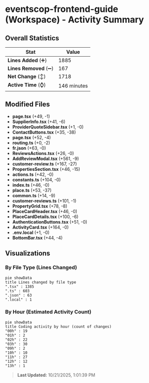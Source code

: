 # eventscop-frontend-guide (Workspace) - Activity Summary 

## Overall Statistics

| Stat                   | Value                                                             |
| ---------------------- | ----------------------------------------------------------------- |
| **Lines Added** (➕)   | 1885                                          |
| **Lines Removed** (➖) | 167                                        |
| **Net Change** (↕)    | 1718                |
| **Active Time** (⌚)   | 146 minutes |


## Modified Files
- **page.tsx** (+49, -1)
- **SupplierInfo.tsx** (+41, -6)
- **ProviderQuoteSidebar.tsx** (+1, -0)
- **ContactButtons.tsx** (+35, -38)
- **page.tsx** (+52, -4)
- **routing.ts** (+0, -2)
- **fr.json** (+63, -0)
- **ReviewsActions.tsx** (+26, -0)
- **AddReviewModal.tsx** (+561, -9)
- **customer-review.ts** (+167, -27)
- **PropertiesSection.tsx** (+46, -15)
- **actions.ts** (+42, -0)
- **constants.ts** (+104, -0)
- **index.ts** (+46, -0)
- **place.ts** (+53, -37)
- **common.ts** (+14, -9)
- **customer-reviews.ts** (+101, -1)
- **PropertyGrid.tsx** (+78, -8)
- **PlaceCardHeader.tsx** (+46, -0)
- **PlaceCardDetails.tsx** (+100, -6)
- **AuthenticationButtons.tsx** (+51, -0)
- **ActivityCard.tsx** (+164, -0)
- **.env.local** (+1, -0)
- **BottomBar.tsx** (+44, -4)

## Visualizations

### By File Type (Lines Changed)

```mermaid
pie showData
title Lines changed by file type
".tsx" : 1385
".ts" : 603
".json" : 63
".local" : 1
```

### By Hour (Estimated Activity Count)

```mermaid
pie showData
title Coding activity by hour (count of changes)
"00h" : 19
"01h" : 2
"02h" : 22
"03h" : 30
"09h" : 2
"10h" : 10
"11h" : 27
"12h" : 12
"13h" : 1
```


> **Last Updated:** 10/21/2025, 1:01:39 PM